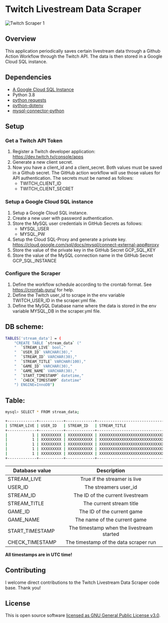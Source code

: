 # Twitch Livestream Data Scraper

![Twitch Scraper 1](https://github.com/AUThomasCH/Twitch-Livestream-Data-Scraper/workflows/Twitch%20Scraper%201/badge.svg)

## Overview

This application periodically saves certain livestream data through a Github Action Workflow through the Twitch API.
The data is then stored in a Google Cloud SQL instance.

## Dependencies

- [A Google Cloud SQL Instance](https://cloud.google.com/sql)
- Python 3.8
- [python requests](https://github.com/psf/requests)
- [python-dotenv](https://github.com/theskumar/python-dotenv)
- [mysql-connector-python](https://github.com/mysql/mysql-connector-python)

## Setup

### Get a Twitch API Token

1. Register a Twitch developer application: https://dev.twitch.tv/console/apps
2. Generate a new client secret.
3. Now you have a client_id and a client_secret. Both values ​​must be saved in a Github secret. The GitHub action workflow will use those values for API authentication. The secrets must be named as follows:
   - TWITCH_CLIENT_ID
   - TWITCH_CLIENT_SECRET

### Setup a Google Cloud SQL instance

1. Setup a Google Cloud SQL instance.
2. Create a new user with password authentication.
3. Store the MySQL user credentials in GitHub Secrets as follows:
   - MYSQL_USER
   - MYSQL_PW
4. Setup the Cloud SQL-Proxy and generate a private key. https://cloud.google.com/sql/docs/mysql/connect-external-app#proxy
5. Store the value of the private key in the GitHub Secret GCP_SQL_KEY
6. Store the value of the MySQL connection name in the GitHub Secret GCP_SQL_INSTANCE

### Configure the Scraper

1. Define the workflow schedule according to the crontab format. See https://crontab.guru/ for help.
2. Define the Twitch user_id to scrape in the env variable TWITCH_USER_ID in the scraper.yml file.
3. Define the MySQL Database name where the data is stored in the env variable MYSQL_DB in the scraper.yml file.

## DB scheme:

```sh
TABLES['stream_data'] = (
    "CREATE TABLE `stream_data` ("
    "  `STREAM_LIVE` bool,"
    "  `USER_ID` VARCHAR(30),"
    "  `STREAM_ID` VARCHAR(30),"
    "  `STREAM_TITLE` VARCHAR(100),"
    "  `GAME_ID` VARCHAR(30),"
    "  `GAME_NAME` VARCHAR(30),"
    "  `START_TIMESTAMP` datetime,"
    "  `CHECK_TIMESTAMP` datetime"
    ") ENGINE=InnoDB")
```

## Table:

```sh
mysql> SELECT * FROM stream_data;

+-------------+-----------+-------------+---------------------------------------------------+---------+----------------+---------------------+---------------------+
| STREAM_LIVE | USER_ID   | STREAM_ID   | STREAM_TITLE                                      | GAME_ID | GAME_NAME      | START_TIMESTAMP     | CHECK_TIMESTAMP     |
+-------------+-----------+-------------+---------------------------------------------------+---------+----------------+---------------------+---------------------+
|           1 | XXXXXXXXX | XXXXXXXXXXX | XXXXXXXXXXXXXXXXXXXXXXXXXXXXXXXXXXXXXXXXXXXXX     | 65876   | Cyberpunk 2077 | 2020-12-19 10:03:59 | 2020-12-19 12:25:26 |
|           1 | XXXXXXXXX | XXXXXXXXXXX | XXXXXXXXXXXXXXXXXXXXXXXXXXXXXXXXXXXXXXXXXXXXX     | 65876   | Cyberpunk 2077 | 2020-12-19 10:03:59 | 2020-12-19 12:31:40 |
|           1 | XXXXXXXXX | XXXXXXXXXXX | XXXXXXXXXXXXXXXXXXXXXXXXXXXXXXXXXXXXXXXXXXXXX     | 65876   | Cyberpunk 2077 | 2020-12-19 10:03:59 | 2020-12-19 12:32:00 |
|           1 | XXXXXXXXX | XXXXXXXXXXX | XXXXXXXXXXXXXXXXXXXXXXXXXXXXXXXXXXXXXXXXXXXXX     | 65876   | Cyberpunk 2077 | 2020-12-19 10:03:59 | 2020-12-19 12:32:43 |
|           1 | XXXXXXXXX | XXXXXXXXXXX | XXXXXXXXXXXXXXXXXXXXXXXXXXXXXXXXXXXXXXXXXXXXX     | 65876   | Cyberpunk 2077 | 2020-12-19 10:03:59 | 2020-12-19 13:04:21 |
+-------------+-----------+-------------+---------------------------------------------------+---------+----------------+---------------------+---------------------+
```

| Database value  |                Description                |
| --------------- | :---------------------------------------: |
| STREAM_LIVE     |       True if the streamer is live        |
| USER_ID         |           The streamers user_id           |
| STREAM_ID       |     The ID of the current livestream      |
| STREAM_TITLE    |         The current stream title          |
| GAME_ID         |        The ID of the current game         |
| GAME_NAME       |       The name of the current game        |
| START_TIMESTAMP | The timestamp when the livestream started |
| CHECK_TIMESTAMP |   The timestamp of the data scraper run   |

**All timestamps are in UTC time!**

## Contributing

I welcome direct contributions to the Twitch Livestream Data Scraper code base. Thank you!

## License

This is open source software
[licensed as GNU General Public License v3.0](https://www.gnu.org/licenses/gpl-3.0.en.html).
